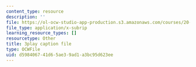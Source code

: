 ```yaml
---
content_type: resource
description: ''
file: https://ol-ocw-studio-app-production.s3.amazonaws.com/courses/20-219-becoming-the-next-bill-nye-writing-and-hosting-the-educational-show-january-iap-2015/d598406741d65ae39ad1a3bc95d623ee_W7LI4nNxk64.vtt
file_type: application/x-subrip
learning_resource_types: []
resourcetype: Other
title: 3play caption file
type: OCWFile
uid: d5984067-41d6-5ae3-9ad1-a3bc95d623ee
---
```

